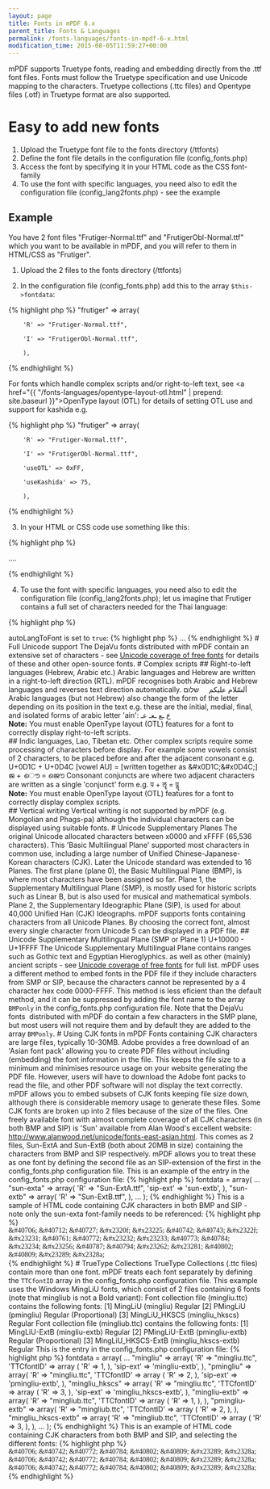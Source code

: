 ```yaml
---
layout: page
title: Fonts in mPDF 6.x
parent_title: Fonts & Languages
permalink: /fonts-languages/fonts-in-mpdf-6-x.html
modification_time: 2015-08-05T11:59:27+00:00
---
```


mPDF supports Truetype fonts, reading and embedding directly from the .ttf font files. Fonts must follow the Truetype specification and use Unicode mapping to the characters. Truetype collections (.ttc files) and Opentype files (.otf) in Truetype format are also supported.

# Easy to add new fonts

<ol>
<li>Upload the Truetype font file to the fonts directory (<span class="filename">/ttfonts</span>)</li>
<li>Define the font file details in the configuration file (<span class="filename">config_fonts.php</span>)</li>
<li>Access the font by specifying it in your HTML code as the CSS font-family</li>
<li>To use the font with specific languages, you need also to edit the configuration file (<span class="filename">config_lang2fonts.php</span>) - see the example</li>
</ol>

## Example

You have 2 font files "Frutiger-Normal.ttf" and "FrutigerObl-Normal.ttf" which you want to be available in mPDF, and you will refer to them in HTML/CSS as "Frutiger".

1. Upload the 2 files to the fonts directory (<span class="filename">/ttfonts</span>)

2. In the configuration file (<span class="filename">config_fonts.php</span>) add this to the array <code>$this-&gt;fontdata</code>:

{% highlight php %}
   "frutiger" => array(

        'R' => "Frutiger-Normal.ttf",

        'I' => "FrutigerObl-Normal.ttf",

        ),
{% endhighlight %}

For fonts which handle complex scripts and/or right-to-left text, see <a href="{{ "/fonts-languages/opentype-layout-otl.html" | prepend: site.baseurl }}">OpenType layout (OTL)</a> for details of setting OTL use and support for kashida e.g.

{% highlight php %}
   "frutiger" => array(

        'R' => "Frutiger-Normal.ttf",

        'I' => "FrutigerObl-Normal.ttf",

        'useOTL' => 0xFF,

        'useKashida' => 75,

        ),
{% endhighlight %}

3. In your HTML or CSS code use something like this:

{% highlight php %}

....

{% endhighlight %}

4. To use the font with specific languages, you need also to edit the configuration file (<span class="filename">config_lang2fonts.php</span>); let us imagine that Frutiger contains a full set of characters needed for the Thai language:

{% highlight php %}
<?php

      // THAI

      CASE "th":  $unifont = "frutiger";  break;
{% endhighlight %}

This will enable the Frutiger font whenever the lang attribute is set, if the configurable variable <code>autoLangToFont</code> is set to <code>true</code>:

{% highlight php %}

...

{% endhighlight %}

# Full Unicode support

The DejaVu fonts distributed with mPDF contain an extensive set of characters - see <a href="{{ "/reference/codepages-glyphs/unicode-coverage-of-free-fonts.html" | prepend: site.baseurl }}">Unicode coverage of free fonts</a> for details of these and other open-source fonts.

# Complex scripts

## Right-to-left languages (Hebrew, Arabic etc.)

Arabic languages and Hebrew are written in a right-to-left direction (RTL). mPDF recognises both Arabic and Hebrew languages and reverses text direction automatically.

ألسّلام عليكم &nbsp; &nbsp; שלום

Arabic languages (but not Hebrew) also change the form of the letter depending on its position in the text e.g. these are the initial, medial, final, and isolated forms of arabic letter 'ain':

ع ـع ـعـ عـ

<div class="alert alert-info" role="alert"><strong>Note:</strong> You must enable OpenType layout (OTL) features for a font to correctly display right-to-left scripts.</div>

## Indic languages, Lao, Tibetan etc.

Other complex scripts require some processing of characters before display. For example some vowels consist of 2 characters, to be placed before and after the adjacent consonant e.g.

U+0D1C + U+0D4C [vowel AU] = [written together as &amp;#x0D1C;&amp;#x0D4C;]

ജ + ൌ = ജൌ

Consonant conjuncts are where two adjacent characters are written as a single 'conjunct' form e.g.

प + ॡ = पॣ

<div class="alert alert-info" role="alert"><strong>Note:</strong> You must enable OpenType layout (OTL) features for a font to correctly display complex scripts.</div>

## Vertical writing

Vertical writing is not supported by mPDF (e.g. Mongolian and Phags-pa) although the individual characters can be displayed using suitable fonts.

# Unicode Supplementary Planes

The original Unicode allocated characters between x0000 and xFFFF (65,536 characters). This 'Basic Multilingual Plane' supported most characters in common use, including a large number of Unified Chinese-Japanese-Korean characters (CJK). Later the Unicode standard was extended to 16 Planes.

The first plane (plane 0), the Basic Multilingual Plane (BMP), is where most characters have been assigned so far.

Plane 1, the Supplementary Multilingual Plane (SMP), is mostly used for historic scripts such as Linear B, but is also used for musical and mathematical symbols.

Plane 2, the Supplementary Ideographic Plane (SIP), is used for about 40,000 Unified Han (CJK) Ideographs.

mPDF supports fonts containing characters from all Unicode Planes. By choosing the correct font, almost every single character from Unicode 5 can be displayed in a PDF file.

## Unicode Supplementary Multilingual Plane (SMP or Plane 1) U+10000 - U+1FFFF

The Unicode Supplementary Multilingual Plane contains ranges such as Gothic text and Egyptian Hieroglyphics. as well as other (mainly) ancient scripts - see <a href="{{ "/reference/codepages-glyphs/unicode-coverage-of-free-fonts.html" | prepend: site.baseurl }}">Unicode coverage of free fonts</a> for full list.

mPDF uses a different method to embed fonts in the PDF file if they include characters from SMP or SIP, because the characters cannot be represented by a 4 character hex code 0000-FFFF. This method is less eficient than the default method, and it can be suppressed by adding the font name to the array <code>BMPonly</code> in the <span class="filename">config_fonts.php</span> configuration file.

Note that the DejaVu fonts&nbsp; distributed with mPDF do contain a few characters in the SMP plane, but most users will not require them and by default they are added to the array <code>BMPonly</code>.

# Using CJK fonts in mPDF

Fonts containing CJK characters are large files, typically 10-30MB. Adobe provides a free download of an 'Asian font pack' allowing you to create PDF files without including (embedding) the font information in the file. This keeps the file size to a minimum and minimises resource usage on your website generating the PDF file. However, users will have to download the Adobe font packs to read the file, and other PDF software will not display the text correctly.

mPDF allows you to embed subsets of CJK fonts keeping file size down, although there is considerable memory usage to generate these files.

Some CJK fonts are broken up into 2 files because of the size of the files. One freely available font with almost complete coverage of all CJK characters (in both BMP and SIP) is 'Sun' available from Alan Wood's excellent website: <a href="http://www.alanwood.net/unicode/fonts-east-asian.html">http://www.alanwood.net/unicode/fonts-east-asian.html</a>. This comes as 2 files, Sun-ExtA and Sun-ExtB (both about 20MB in size) containing the characters from BMP and SIP respectively.

mPDF allows you to treat these as one font by defining the second file as an SIP-extension of the first in the config_fonts.php configuration file.

This is an example of the entry in the <span class="filename">config_fonts.php</span> configuration file:

{% highlight php %}
<?php

$this->fontdata = array(

...

      "sun-exta" => array(

            'R' => "Sun-ExtA.ttf",

            'sip-ext' => 'sun-extb',

      ),

      "sun-extb" => array(

             'R' => "Sun-ExtB.ttf",

      ),

...

);
{% endhighlight %}

This is a sample of HTML code containing CJK characters in both BMP and SIP - note only the sun-exta font-family needs to be referenced:

{% highlight php %}
<div style="font-family:sun-extA;"> &amp;#40706; &amp;#40712; &amp;#40727; &amp;#x2320f; &amp;#x23225; &amp;#40742; &amp;#40743; &amp;#x2322f; &amp;#x23231; &amp;#40761; &amp;#40772; &amp;#x23232; &amp;#x23233; &amp;#40773; &amp;#40784; &amp;#x23234; &amp;#x23256; &amp;#40787; &amp;#40794; &amp;#x23262; &amp;#x23281; &amp;#40802; &amp;#40809; &amp;#x23289; &amp;#x2328a; </div>
{% endhighlight %}

# TrueType Collections

TrueType Collections (.ttc files) contain more than one font. mPDF treats each font separately by defining the <code>TTCfontID</code> array in the <span class="filename">config_fonts.php</span> configuration file.

This example uses the Windows MingLiU fonts, which consist of 2 files containing 6 fonts (note that mingliub is not a Bold variant):

Font collection file (<span class="filename">mingliu.ttc</span>) contains the following fonts:

[1] MingLiU (mingliu) Regular

[2] PMingLiU (pmingliu) Regular (Proportional)

[3] MingLiU_HKSCS (mingliu_hkscs) Regular

Font collection file (<span class="filename">mingliub.ttc</span>) contains the following fonts:

[1] MingLiU-ExtB (mingliu-extb) Regular

[2] PMingLiU-ExtB (pmingliu-extb) Regular (Proportional)

[3] MingLiU_HKSCS-ExtB (mingliu_hkscs-extb) Regular

This is the entry in the config_fonts.php configuration file:

{% highlight php %}
<?php

$this->fontdata = array(

...

      "mingliu" => array(

            'R' => "mingliu.ttc",

            'TTCfontID' => array (

                'R' => 1,

            ),

            'sip-ext' => 'mingliu-extb',

      ),

      "pmingliu" => array(

            'R' => "mingliu.ttc",

            'TTCfontID' => array (

                'R' => 2,

            ),

            'sip-ext' => 'pmingliu-extb',

      ),

      "mingliu_hkscs" => array(

            'R' => "mingliu.ttc",

            'TTCfontID' => array (

                'R' => 3,

            ),

            'sip-ext' => 'mingliu_hkscs-extb',

      ),

      "mingliu-extb" => array(

            'R' => "mingliub.ttc",

            'TTCfontID' => array (

                'R' => 1,

            ),

      ),

      "pmingliu-extb" => array(

            'R' => "mingliub.ttc",

            'TTCfontID' => array (

                'R' => 2,

            ),

      ),

      "mingliu_hkscs-extb" => array(

            'R' => "mingliub.ttc",

            'TTCfontID' => array (

                'R' => 3,

            ),

      ),

...

);
{% endhighlight %}

This is an example of HTML code containing CJK characters from both BMP and SIP, and selecting the different fonts:

{% highlight php %}
<div style="font-family:mingliu;"> &amp;#40706; &amp;#40742; &amp;#40772; &amp;#40784; &amp;#40802; &amp;#40809; &amp;#x23289; &amp;#x2328a; </div> 

<div style="font-family:mingliu_hkscs;"> &amp;#40706; &amp;#40742; &amp;#40772; &amp;#40784; &amp;#40802; &amp;#40809; &amp;#x23289; &amp;#x2328a; </div> 

<div style="font-family:pmingliu;"> &amp;#40706; &amp;#40742; &amp;#40772; &amp;#40784; &amp;#40802; &amp;#40809; &amp;#x23289; &amp;#x2328a; </div>
{% endhighlight %}

